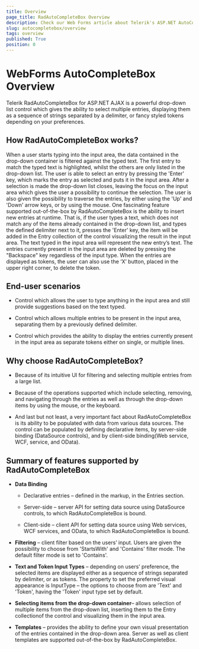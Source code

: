 ```yaml
---
title: Overview
page_title: RadAutoCompleteBox Overview
description: Check our Web Forms article about Telerik's ASP.NET AutoCompleteBox Overview.
slug: autocompletebox/overview
tags: overview
published: True
position: 0
---
```


# WebForms AutoCompleteBox Overview



Telerik RadAutoCompleteBox for ASP.NET AJAX is a powerful drop-down list control which gives the ability to select multiple entries, displaying them as a sequence of strings separated by a delimiter, or fancy styled tokens depending on your preferences.

## How RadAutoCompleteBox works?

When a user starts typing into the input area, the data contained in the drop-down container is filtered against the typed text. The first entry to match the typed text is highlighted, whilst the others are only listed in the drop-down list. The user is able to select an entry by pressing the 'Enter' key, which marks the entry as selected and puts it in the input area. After a selection is made the drop-down list closes, leaving the focus on the input area which gives the user a possibility to continue the selection. The user is also given the possibility to traverse the entries, by either using the 'Up' and 'Down' arrow keys, or by using the mouse. One fascinating feature supported out-of-the-box by RadAutoCompleteBox is the ability to insert new entries at runtime. That is, if the user types a text, which does not match any of the items already contained in the drop-down list, and types the defined delimiter next to it, presses the 'Enter' key, the item will be added in the Entry collection of the control visualizing the result in the input area. The text typed in the input area will represent the new entry’s text. The entries currently present in the input area are deleted by pressing the "Backspace" key regardless of the input type. When the entries are displayed as tokens, the user can also use the ‘X’ button, placed in the upper right corner, to delete the token.

## End-user scenarios

* Control which allows the user to type anything in the input area and still provide suggestions based on the text typed.

* Control which allows multiple entries to be present in the input area, separating them by a previously defined delimiter.

* Control which provides the ability to display the entries currently present in the input area as separate tokens either on single, or multiple lines.

## Why choose RadAutoCompleteBox?

* Because of its intuitive UI for filtering and selecting multiple entries from a large list.

* Because of the operations supported which include selecting, removing, and navigating through the entries as well as through the drop-down items by using the mouse, or the keyboard.

* And last but not least, a very important fact about RadAutoCompleteBox is its ability to be populated with data from various data sources. The control can be populated by defining declarative items, by server-side binding (DataSource controls), and by client-side binding(Web service, WCF, service, and OData).

## Summary of features supported by RadAutoCompleteBox

* **Data Binding**

	* Declarative entries – defined in the markup, in the Entries section.

	* Server-side – server API for setting data source using DataSource controls, to which RadAutoCompleteBox is bound.

	* Client-side – client API for setting data source using Web services, WCF services, and OData, to which RadAutoCompleteBox is bound.

* **Filtering** – client filter based on the users’ input. Users are given the possibility to choose from 'StartsWith' and 'Contains' filter mode. The default filter mode is set to 'Contains'.

* **Text and Token Input Types** – depending on users’ preference, the selected items are displayed either as a sequence of strings separated by delimiter, or as tokens. The property to set the preferred visual appearance is InputType – the options to choose from are 'Text' and 'Token', having the 'Token' input type set by default.

* **Selecting items from the drop-down container**– allows selection of multiple items from the drop-down list, inserting them to the Entry collectionof the control and visualizing them in the input area.

* **Templates** – provides the ability to define your own visual presentation of the entries contained in the drop-down area. Server as well as client templates are supported out-of-the-box by RadAutoCompleteBox.
